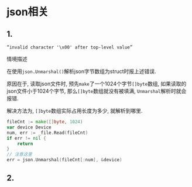 # json相关

## 1. 

```
“invalid character '\x00' after top-level value”
```

情境描述

在使用`json.Unmarshal()`解析json字节数组为struct时报上述错误.

原因在于, 读取json文件时, 预先`make`了一个1024个字节`[]byte`数组, 如果读取的json文件小于1024个字节, 那么`[]byte`数组就没有被填满, `Unmarshal`解析时就会报错.

解决方法为, `[]byte`数组实际占用长度为多少, 就解析到哪里.

```go
fileCnt := make([]byte, 1024)
var device Device
num, err := _file.Read(fileCnt)
if err != nil {
    return
}
// 注意这里
err = json.Unmarshal(fileCnt[:num], &device)
```

## 2. 